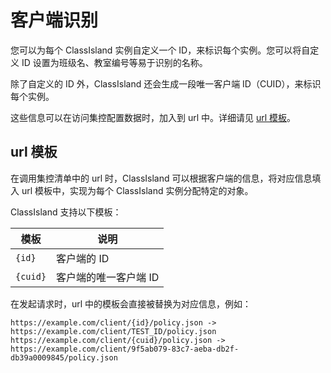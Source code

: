 # 客户端识别

您可以为每个 ClassIsland 实例自定义一个 ID，来标识每个实例。您可以将自定义 ID 设置为班级名、教室编号等易于识别的名称。

除了自定义的 ID 外，ClassIsland 还会生成一段唯一客户端 ID（CUID），来标识每个实例。

这些信息可以在访问集控配置数据时，加入到 url 中。详细请见 [url 模板](configure.md#url-template)。

<a id="url-template"></a>

## url 模板

在调用集控清单中的 url 时，ClassIsland 可以根据客户端的信息，将对应信息填入 url 模板中，实现为每个 ClassIsland 实例分配特定的对象。

ClassIsland 支持以下模板：

| 模板 | 说明 |
| -- | -- |
| `{id}` | 客户端的 ID |
| `{cuid}` | 客户端的唯一客户端 ID |

在发起请求时，url 中的模板会直接被替换为对应信息，例如：

``` plaintext
https://example.com/client/{id}/policy.json -> https://example.com/client/TEST_ID/policy.json
https://example.com/client/{cuid}/policy.json -> https://example.com/client/9f5ab079-83c7-aeba-db2f-db39a0009845/policy.json
```
